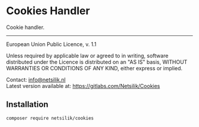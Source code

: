 Cookies Handler
===============

Cookie handler.

---

European Union Public Licence, v. 1.1

Unless required by applicable law or agreed to in writing, software
distributed under the Licence is distributed on an "AS IS" basis,
WITHOUT WARRANTIES OR CONDITIONS OF ANY KIND, either express or implied.

Contact: info@netsilik.nl  
Latest version available at: https://gitlabs.com/Netsilik/Cookies


Installation
------------

```
composer require netsilik/cookies
```
